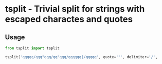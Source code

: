 # tsplit - Trivial split for strings with escaped charactes and quotes

## Usage
```python
from tsplit import tsplit

tsplit('qqqqq/qqq"qqq/qq"qqq/qqqqqq|/qqqqq', quote='"', delimiter='/', escape='|')

```
